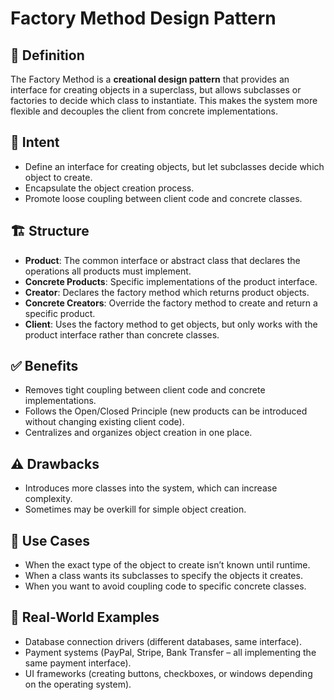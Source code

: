 ﻿# Factory Method Design Pattern

## 📖 Definition
The Factory Method is a **creational design pattern** that provides an interface for creating objects in a superclass, but allows subclasses or factories to decide which class to instantiate. This makes the system more flexible and decouples the client from concrete implementations.

## 🎯 Intent
- Define an interface for creating objects, but let subclasses decide which object to create.  
- Encapsulate the object creation process.  
- Promote loose coupling between client code and concrete classes.  

## 🏗️ Structure
- **Product**: The common interface or abstract class that declares the operations all products must implement.  
- **Concrete Products**: Specific implementations of the product interface.  
- **Creator**: Declares the factory method which returns product objects.  
- **Concrete Creators**: Override the factory method to create and return a specific product.  
- **Client**: Uses the factory method to get objects, but only works with the product interface rather than concrete classes.  

## ✅ Benefits
- Removes tight coupling between client code and concrete implementations.  
- Follows the Open/Closed Principle (new products can be introduced without changing existing client code).  
- Centralizes and organizes object creation in one place.  

## ⚠️ Drawbacks
- Introduces more classes into the system, which can increase complexity.  
- Sometimes may be overkill for simple object creation.  

## 📌 Use Cases
- When the exact type of the object to create isn’t known until runtime.  
- When a class wants its subclasses to specify the objects it creates.  
- When you want to avoid coupling code to specific concrete classes.  

## 🔄 Real-World Examples
- Database connection drivers (different databases, same interface).  
- Payment systems (PayPal, Stripe, Bank Transfer – all implementing the same payment interface).  
- UI frameworks (creating buttons, checkboxes, or windows depending on the operating system).  
